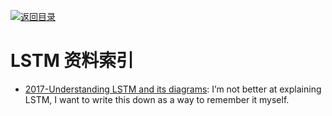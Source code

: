 [![返回目录](https://parg.co/UGo)](https://parg.co/b4z) 
 
 


# LSTM 资料索引

* [2017-Understanding LSTM and its diagrams](https://medium.com/mlreview/understanding-lstm-and-its-diagrams-37e2f46f1714): I’m not better at explaining LSTM, I want to write this down as a way to remember it myself.
